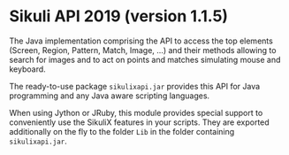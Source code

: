 Sikuli API 2019 (version 1.1.5)
===

The Java implementation comprising the API to access the top elements (Screen, Region, Pattern, Match, Image, ...) and their methods allowing to search for images and to act on points and matches simulating mouse and keyboard.

The ready-to-use package `sikulixapi.jar` provides this API for Java programming and any Java aware scripting languages.

When using Jython or JRuby, this module provides special support to conveniently use the SikuliX features in your scripts. They are exported additionally on the fly to the folder `Lib` in the folder containing `sikulixapi.jar`.
